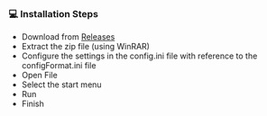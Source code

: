 ### 💻 Installation Steps 
- Download from [Releases]( )
- Extract the zip file (using WinRAR) 
- Configure the settings in the config.ini file with reference to the configFormat.ini file 
- Open File
- Select the start menu
- Run
- Finish
